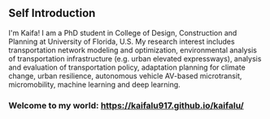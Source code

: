 
## Self Introduction
I'm Kaifa!
I am a PhD student in College of Design, Construction and Planning at University of Florida, U.S. 
My research interest includes transportation network modeling and optimization, environmental analysis of transportation infrastructure (e.g. urban elevated expressways), analysis and evaluation of transportation policy, adaptation planning for climate change, urban resilience, autonomous vehicle AV-based microtransit, micromobility, machine learning and deep learning.

### Welcome to my world: https://kaifalu917.github.io/kaifalu/


 
